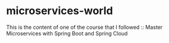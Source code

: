 # microservices-world

This is the content of one of the course that I followed :: Master Microservices with Spring Boot and Spring Cloud
